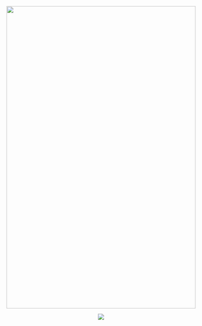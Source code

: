 <p align="center">
  <img src="https://github.com/Macc0de/Learning_of_C/assets/138070020/e9e9e668-e4c7-4165-9dfb-2f8d4319049e" width="500" height="800">
</p>

<p align="center">
  <img src="https://github.com/Macc0de/Learning_of_C/assets/138070020/e69ff49f-4d3b-4145-a144-f6f26087d4c7">
</p>

